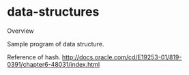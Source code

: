 # data-structures

Overview

Sample program of data structure.


Reference of hash.
http://docs.oracle.com/cd/E19253-01/819-0391/chapter6-48031/index.html
